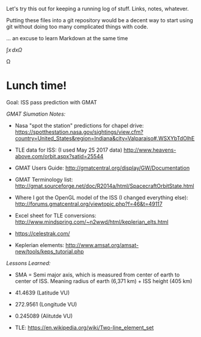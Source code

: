 Let's try this out for keeping a running log of stuff.  Links, notes, whatever.

Putting these files into a git repository would be a decent way to start using git without doing too many complicated things with code.

... an excuse to learn Markdown at the same time


$\int x \,dx  \Omega$

&Omega;

# Lunch time!

Goal: ISS pass prediction with GMAT

_GMAT Siumation Notes:_

- Nasa "spot the station" predictions for chapel drive: https://spotthestation.nasa.gov/sightings/view.cfm?country=United_States&region=Indiana&city=Valparaiso#.WSXYbTdOlhE
- TLE data for ISS: (I used May 25 2017 data) http://www.heavens-above.com/orbit.aspx?satid=25544
- GMAT Users Guide: http://gmatcentral.org/display/GW/Documentation
- GMAT Terminology list: http://gmat.sourceforge.net/doc/R2014a/html/SpacecraftOrbitState.html
- Where I got the OpenGL model of the ISS (I changed everything else): http://forums.gmatcentral.org/viewtopic.php?f=46&t=49117
- Excel sheet for TLE conversions: http://www.mindspring.com/~n2wwd/html/keplerian_elts.html

- https://celestrak.com/
- Keplerian elements: http://www.amsat.org/amsat-new/tools/keps_tutorial.php

_Lessons Learned:_  
- SMA = Semi major axis, which is measured from center of earth to center of ISS. Meaning radius of earth (6,371 km) + ISS height (405 km)
- 41.4639 (Latitude VU)
- 272.9561 (Longitude VU)
- 0.245089 (Alitutde VU)

- TLE: https://en.wikipedia.org/wiki/Two-line_element_set
